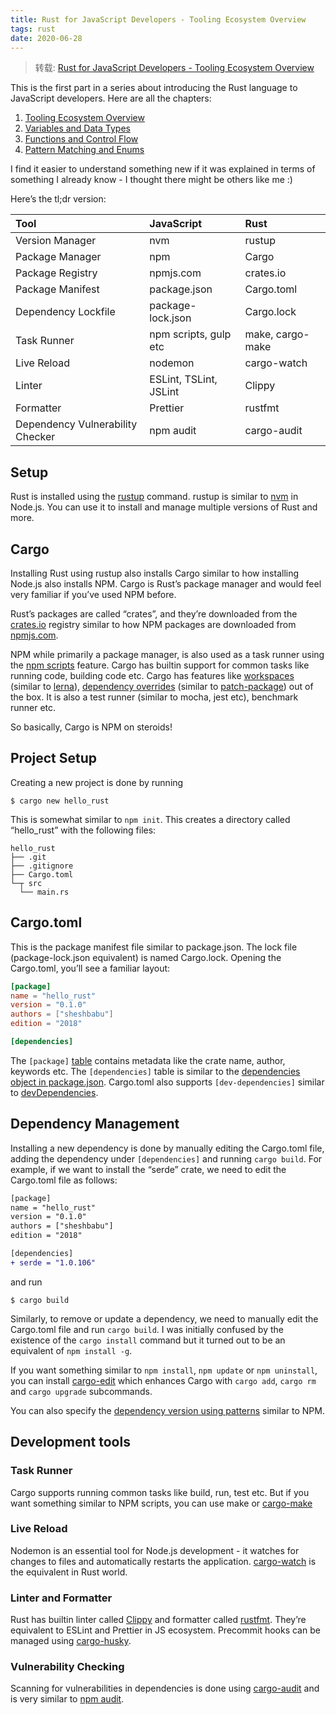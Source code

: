 ```yaml
---
title: Rust for JavaScript Developers - Tooling Ecosystem Overview
tags: rust
date: 2020-06-28
---
```


> 转载: [Rust for JavaScript Developers - Tooling Ecosystem Overview](http://www.sheshbabu.com/posts/rust-for-javascript-developers-tooling-ecosystem-overview/)

This is the first part in a series about introducing the Rust language to JavaScript developers. Here are all the chapters:

1. [Tooling Ecosystem Overview](http://www.sheshbabu.com/posts/rust-for-javascript-developers-tooling-ecosystem-overview/)
2. [Variables and Data Types](http://www.sheshbabu.com/posts/rust-for-javascript-developers-variables-and-data-types/)
3. [Functions and Control Flow](http://www.sheshbabu.com/posts/rust-for-javascript-developers-functions-and-control-flow/)
4. [Pattern Matching and Enums](http://www.sheshbabu.com/posts/rust-for-javascript-developers-pattern-matching-and-enums/)

I find it easier to understand something new if it was explained in terms of something I already know - I thought there might be others like me :)

Here’s the tl;dr version:

| Tool                             | JavaScript             | Rust             |
| :------------------------------- | :--------------------- | :--------------- |
| Version Manager                  | nvm                    | rustup           |
| Package Manager                  | npm                    | Cargo            |
| Package Registry                 | npmjs.com              | crates.io        |
| Package Manifest                 | package.json           | Cargo.toml       |
| Dependency Lockfile              | package-lock.json      | Cargo.lock       |
| Task Runner                      | npm scripts, gulp etc  | make, cargo-make |
| Live Reload                      | nodemon                | cargo-watch      |
| Linter                           | ESLint, TSLint, JSLint | Clippy           |
| Formatter                        | Prettier               | rustfmt          |
| Dependency Vulnerability Checker | npm audit              | cargo-audit      |

## Setup

Rust is installed using the [rustup](https://rustup.rs/) command. rustup is similar to [nvm](https://github.com/nvm-sh/nvm) in Node.js. You can use it to install and manage multiple versions of Rust and more.

## Cargo

Installing Rust using rustup also installs Cargo similar to how installing Node.js also installs NPM. Cargo is Rust’s package manager and would feel very familiar if you’ve used NPM before.

Rust’s packages are called “crates”, and they’re downloaded from the [crates.io](https://crates.io/) registry similar to how NPM packages are downloaded from [npmjs.com](https://www.npmjs.com/).

NPM while primarily a package manager, is also used as a task runner using the [npm scripts](https://docs.npmjs.com/misc/scripts) feature. Cargo has builtin support for common tasks like running code, building code etc. Cargo has features like [workspaces](https://doc.rust-lang.org/cargo/reference/workspaces.html) (similar to [lerna](https://lerna.js.org/)), [dependency overrides](https://doc.rust-lang.org/cargo/reference/overriding-dependencies.html) (similar to [patch-package](https://www.npmjs.com/package/patch-package)) out of the box. It is also a test runner (similar to mocha, jest etc), benchmark runner etc.

So basically, Cargo is NPM on steroids!

## Project Setup

Creating a new project is done by running

```shell
$ cargo new hello_rust
```

This is somewhat similar to `npm init`. This creates a directory called “hello_rust” with the following files:

```shell
hello_rust
├── .git
├── .gitignore
├── Cargo.toml
└─┬ src
  └── main.rs
```

## Cargo.toml

This is the package manifest file similar to package.json. The lock file (package-lock.json equivalent) is named Cargo.lock. Opening the Cargo.toml, you’ll see a familiar layout:

```toml
[package]
name = "hello_rust"
version = "0.1.0"
authors = ["sheshbabu"]
edition = "2018"

[dependencies]
```

The `[package]` [table](https://toml.io/en/v0.5.0#section-16) contains metadata like the crate name, author, keywords etc. The `[dependencies]` table is similar to the [dependencies object in package.json](https://docs.npmjs.com/files/package.json#dependencies). Cargo.toml also supports `[dev-dependencies]` similar to [devDependencies](https://docs.npmjs.com/files/package.json#devdependencies).

## Dependency Management

Installing a new dependency is done by manually editing the Cargo.toml file, adding the dependency under `[dependencies]` and running `cargo build`. For example, if we want to install the “serde” crate, we need to edit the Cargo.toml file as follows:

```diff
[package]
name = "hello_rust"
version = "0.1.0"
authors = ["sheshbabu"]
edition = "2018"

[dependencies]
+ serde = "1.0.106"
```

and run

```shell
$ cargo build
```

Similarly, to remove or update a dependency, we need to manually edit the Cargo.toml file and run `cargo build`. I was initially confused by the existence of the `cargo install` command but it turned out to be an equivalent of `npm install -g`.

If you want something similar to `npm install`, `npm update` or `npm uninstall`, you can install [cargo-edit](https://crates.io/crates/cargo-edit) which enhances Cargo with `cargo add`, `cargo rm` and `cargo upgrade` subcommands.

You can also specify the [dependency version using patterns](https://doc.rust-lang.org/cargo/reference/specifying-dependencies.html#caret-requirements) similar to NPM.

## Development tools

### Task Runner

Cargo supports running common tasks like build, run, test etc. But if you want something similar to NPM scripts, you can use make or [cargo-make](https://crates.io/crates/cargo-make)

### Live Reload

Nodemon is an essential tool for Node.js development - it watches for changes to files and automatically restarts the application. [cargo-watch](https://crates.io/crates/cargo-watch) is the equivalent in Rust world.

### Linter and Formatter

Rust has builtin linter called [Clippy](https://github.com/rust-lang/rust-clippy) and formatter called [rustfmt](https://github.com/rust-lang/rustfmt). They’re equivalent to ESLint and Prettier in JS ecosystem. Precommit hooks can be managed using [cargo-husky](https://crates.io/crates/cargo-husky).

### Vulnerability Checking

Scanning for vulnerabilities in dependencies is done using [cargo-audit](https://crates.io/crates/cargo-audit) and is very similar to [npm audit](https://docs.npmjs.com/cli/audit).

